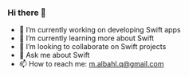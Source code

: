 ### Hi there 👋

- 🔭 I’m currently working on developing Swift apps
- 🌱 I’m currently learning more about Swift
- 👯 I’m looking to collaborate on Swift projects
- 💬 Ask me about Swift
- 📫 How to reach me: m.albahl.q@gmail.com
